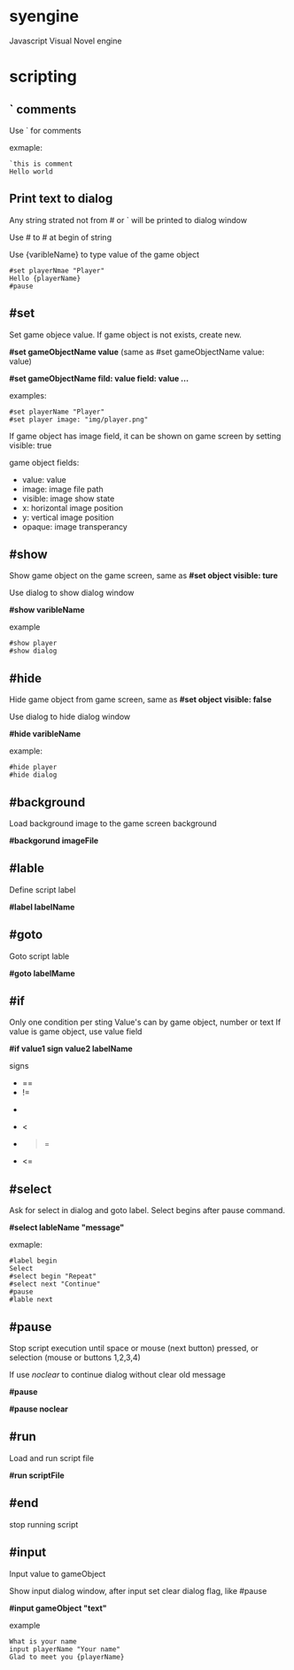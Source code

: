# syengine
Javascript Visual Novel engine

# scripting

## \` comments

Use \` for comments

exmaple:

```
`this is comment
Hello world
```

## Print text to dialog

Any string strated not from # or \` will be printed to dialog window

Use \# to # at begin of string

Use {varibleName} to type value of the game object

```
#set playerNmae "Player"
Hello {playerName}
#pause
```

## #set

Set game objecе value. If game object is not exists, create new.

**#set gameObjectName value** (same as #set gameObjectName value: value)
 
**#set gameObjectName fild: value field: value ...**

examples:
```
#set playerName "Player"
#set player image: "img/player.png"
```

If game object has image field, it can be shown on game screen by setting visible: true

game object fields:

* value: value
* image: image file path
* visible: image show state
* x: horizontal image position
* y: vertical image position
* opaque: image transperancy

## #show

Show game object on the game screen, same as **#set object visible: ture**

Use dialog to show dialog window

**#show varibleName**

example
```
#show player
#show dialog
```

## #hide

Hide game object from game screen, same as **#set object visible: false**

Use dialog to hide dialog window

**#hide varibleName**

example:
```
#hide player
#hide dialog
```

## #background

Load background image to the game screen background

**#backgorund imageFile**

## #lable

Define script label

**#label labelName**

## #goto

Goto script lable

**#goto labelMame**

## #if

Only one condition per sting
Value's can by game object, number or text
If value is game object, use value field

**#if value1 sign value2 labelName**

signs

* ==
* !=
* >
* <
* >=
* <=

## #select

Ask for select in dialog and goto label. Select begins after pause command.

**#select lableName "message"**

exmaple:
```
#label begin
Select
#select begin "Repeat"
#select next "Continue"
#pause
#lable next
```

## #pause

Stop script execution until space or mouse (next button) pressed, or selection (mouse or buttons 1,2,3,4)

If use *noclear* to continue dialog without clear old message

**#pause**

**#pause noclear**

## #run

Load and run script file

**#run scriptFile**

## #end

stop running script

## #input

Input value to gameObject 

Show input dialog window, after input set clear dialog flag, like #pause

**#input gameObject "text"**

example
```
What is your name
input playerName "Your name"
Glad to meet you {playerName}
```
